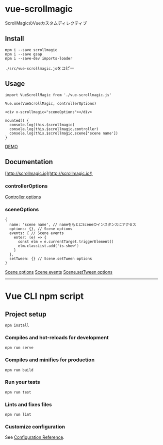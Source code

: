 # vue-scrollmagic
ScrollMagicのVueカスタムディレクティブ 

## Install
```
npm i --save scrollmagic
npm i --save gsap
npm i --save-dev imports-loader
```

`./src/vue-scrollmagic.js`をコピー

## Usage
```
import VueScrollMagic from './vue-scrollmagic.js'

Vue.use(VueScrollMagic, controllerOptions)

<div v-scrollmagic="sceneOptions"></div>

mounted() {
  console.log(this.$scrollmagic)
  console.log(this.$scrollmagic.controller)
  console.log(this.$scrollmagic.scene['scene name'])
}
```

[DEMO]()

## Documentation
[http://scrollmagic.io](http://scrollmagic.io/)

### controllerOptions
[Controller options](http://scrollmagic.io/docs/ScrollMagic.Controller.html#constructor)

### sceneOptions
```
{
  name: 'scene name', // nameをもとにSceneのインスタンスにアクセス
  options: {}, // Scene options
  events: { // Scene events
    enter: (e) => {
      const elm = e.currentTarget.triggerElement()
      elm.classList.add('is-show')
    }
  },
  setTween: {} // Scene.setTween options
}
```
[Scene options](http://scrollmagic.io/docs/ScrollMagic.Scene.html#constructor)
[Scene events](http://scrollmagic.io/docs/ScrollMagic.Scene.html#event:enter)
[Scene.setTween options](http://scrollmagic.io/docs/animation.GSAP.html#Scene.setTween)

---
# Vue CLI npm script

## Project setup
```
npm install
```

### Compiles and hot-reloads for development
```
npm run serve
```

### Compiles and minifies for production
```
npm run build
```

### Run your tests
```
npm run test
```

### Lints and fixes files
```
npm run lint
```

### Customize configuration
See [Configuration Reference](https://cli.vuejs.org/config/).

